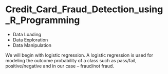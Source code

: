 # Credit_Card_Fraud_Detection_using_R_Programming

* Data Loading
* Data Exploration
* Data Manipulation


We will begin with logistic regression. A logistic regression is used for modeling the outcome probability of a class such as pass/fail, positive/negative and in our case – fraud/not fraud.
